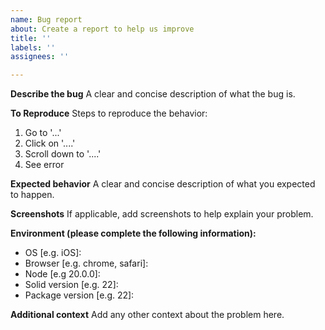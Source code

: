 ```yaml
---
name: Bug report
about: Create a report to help us improve
title: ''
labels: ''
assignees: ''

---
```


**Describe the bug**
A clear and concise description of what the bug is.

**To Reproduce**
Steps to reproduce the behavior:
1. Go to '...'
2. Click on '....'
3. Scroll down to '....'
4. See error

**Expected behavior**
A clear and concise description of what you expected to happen.

**Screenshots**
If applicable, add screenshots to help explain your problem.

**Environment (please complete the following information):**
 - OS [e.g. iOS]: 
 - Browser [e.g. chrome, safari]: 
- Node [e.g 20.0.0]: 
 - Solid version [e.g. 22]:
 - Package version [e.g. 22]: 

**Additional context**
Add any other context about the problem here.
